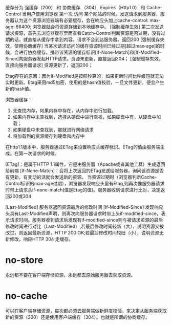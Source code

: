 缓存分为 强缓存（200） 和 协商缓存 （304）
Expires（Http1.0） 和 Cache-Control 
当用户使用浏览器 第一次 访问 某个网站的时候。发送请求到服务器，服务器认为这个资源浏览器端有必要缓存，会在响应头加上cache-control: max-age: 86400; 浏览器就会将资源存储到本地缓存中。 
[强制缓存生效]
第二次发送请求资源，首先去浏览器缓存里面查看Catch-Control判断资源是否过期，没有过期的话，就直接从缓存中拿到内容。请求不会到达服务器。返回200
[强制缓存失效，使用协商缓存]
当某次请求访问的缓存资源时间已经过期[超过max-age]的时候，会进行协商缓存，携带该资源的缓存标识[If-None-Match]和[If-Modified-Since]向服务器发起HTTP请求。资源未更新，直接返回304；
[强制缓存失效，直接向服务器请求]
资源更新了，返回200；

Etag存在的原因：因为If-Modified是按照秒算的，如果更新时间比秒级短就无法实时更新。Etag采用md5加密，使用的是hash值校验，一旦文件更新，便会产生新的hash值。

浏览器缓存：
1. 先查找内存，如果内存中存在，从内存中进行加载。
2. 如果内存中未查找到，选择从硬盘中进行查找，如果硬盘中有，从硬盘中加载；
3. 如果硬盘中未查找到，那就进行网络请求
4. 将加载到的资源缓存到硬盘和内存中

在http1.1版本中，服务器通过ETag来设置响应头缓存标识。ETag的值由服务端生成。在第一次请求的时候。

[ETag]：是属于HTTP 1.1属性，它是由服务器（Apache或者其他工具）生成返回给前端
[If-None-Match]：会将上次返回的ETag发送给服务器，询问该资源是否有更新，有变动的话就会发送新的资源。
当资源过期时（浏览器判断Cache-Control标识的max-age过期），浏览器发现响应头里有Etag,则再次像服务器请求时带上请求头if-none-match(值是Etag的值)。服务器收到请求进行比对，决定返回200或304

[Last-Modified]
服务器返回资源最后的修改时间
[If-Modified-Since] 发现响应头具有Last-Modified声明，则再次向服务器请求时带上头if-modified-since，表示请求时间。服务器收到请求后发现有if-modified-since则与被请求资源的最后修改时间进行对比（Last-Modified）,若最后修改时间较新（大），说明资源又被改过，则返回最新资源，HTTP 200 OK;若最后修改时间较旧（小），说明资源无新修改，响应HTTP 304 走缓存。

# no-store
永远都不要在客户端存储资源，永远都去原始服务器去获取资源。

# no-cache
可以在客户端存储资源，每次都必须去服务端做新鲜度校验，来决定从服务端获取新的资源（200）还是使用客户端缓存（304）。也就是所谓的协商缓存。


